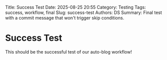 Title: Success Test
Date: 2025-08-25 20:55
Category: Testing
Tags: success, workflow, final
Slug: success-test
Authors: DS
Summary: Final test with a commit message that won't trigger skip conditions.

# Success Test

This should be the successful test of our auto-blog workflow!